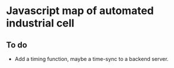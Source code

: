# Javascript map of automated industrial cell

## To do

* Add a timing function, maybe a time-sync to a backend server. 